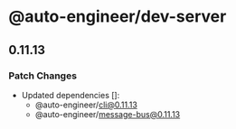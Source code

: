 # @auto-engineer/dev-server

## 0.11.13

### Patch Changes

- Updated dependencies []:
  - @auto-engineer/cli@0.11.13
  - @auto-engineer/message-bus@0.11.13
